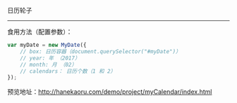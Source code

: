 日历轮子

----

食用方法（配置参数）：

```js
var myDate = new MyDate({
    // box: 日历容器（document.querySelector("#myDate")）
    // year: 年 （2017）
    // month: 月 （02）
    // calendars： 日历个数（1 和 2）
});
```

预览地址：http://hanekaoru.com/demo/project/myCalendar/index.html
